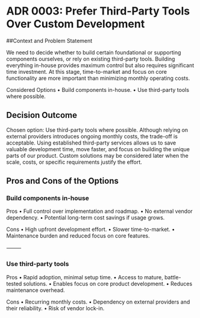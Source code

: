# ADR 0003: Prefer Third-Party Tools Over Custom Development

##Context and Problem Statement

We need to decide whether to build certain foundational or supporting components ourselves, or rely on existing third-party tools. Building everything in-house provides maximum control but also requires significant time investment. At this stage, time-to-market and focus on core functionality are more important than minimizing monthly operating costs.

Considered Options
•	Build components in-house.
•	Use third-party tools where possible.

## Decision Outcome

Chosen option: Use third-party tools where possible.
Although relying on external providers introduces ongoing monthly costs, the trade-off is acceptable. Using established third-party services allows us to save valuable development time, move faster, and focus on building the unique parts of our product. Custom solutions may be considered later when the scale, costs, or specific requirements justify the effort.

## Pros and Cons of the Options

### Build components in-house

Pros
•	Full control over implementation and roadmap.
•	No external vendor dependency.
•	Potential long-term cost savings if usage grows.

Cons
•	High upfront development effort.
•	Slower time-to-market.
•	Maintenance burden and reduced focus on core features.

⸻

### Use third-party tools

Pros
•	Rapid adoption, minimal setup time.
•	Access to mature, battle-tested solutions.
•	Enables focus on core product development.
•	Reduces maintenance overhead.

Cons
•	Recurring monthly costs.
•	Dependency on external providers and their reliability.
•	Risk of vendor lock-in.